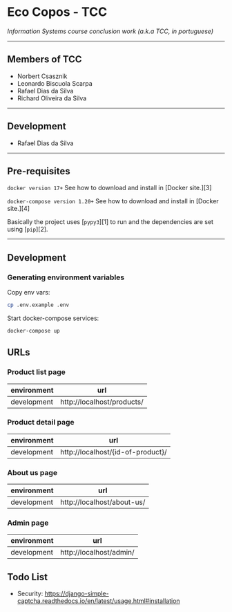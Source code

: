 # Eco Copos - TCC
*Information Systems course conclusion work (a.k.a TCC, in portuguese)*

---

## Members of TCC
- Norbert Csasznik
- Leonardo Biscuola Scarpa
- Rafael Dias da Silva
- Richard Oliveira da Silva

---

## Development
- Rafael Dias da Silva

---

## Pre-requisites

`docker version 17+` See how to download and install in [Docker site.][3]

`docker-compose version 1.20+` See how to download and install in [Docker site.][4]

Basically the project uses [`pypy3`][1] to run and the dependencies are set using [`pip`][2].

---

## Development

### Generating environment variables

Copy env vars:
```bash
cp .env.example .env
```

Start docker-compose services:
```bash
docker-compose up
```

## URLs

### Product list page

| environment | url                                       |
|-------------|-------------------------------------------|
| development | http://localhost/products/                |

### Product detail page

| environment | url                                       |
|-------------|-------------------------------------------|
| development | http://localhost/{id-of-product}/         |

### About us page

| environment | url                                       |
|-------------|-------------------------------------------|
| development | http://localhost/about-us/                |

### Admin page

| environment | url                                       |
|-------------|-------------------------------------------|
| development | http://localhost/admin/                |

## Todo List
- Security:
https://django-simple-captcha.readthedocs.io/en/latest/usage.html#installation
